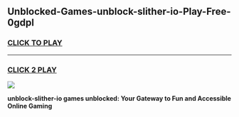 
## Unblocked-Games-unblock-slither-io-Play-Free-0gdpl
<h3>
<a href="https://premium76.site?title=unblock-slither-io&ref=20M">CLICK TO PLAY</a></h3>
<hr>

<h3>
<a href="https://premium76.site?title=unblock-slither-io&ref=20M">CLICK 2 PLAY</a>
  
</h3>

<a href="https://premium76.site?title=unblock-slither-io&ref=19M"><img src="https://clearcache.store/games.png"></a>


**unblock-slither-io games unblocked: Your Gateway to Fun and Accessible Online Gaming**

